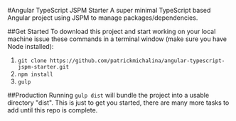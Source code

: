 #Angular TypeScript JSPM Starter
A super minimal TypeScript based Angular project using JSPM to manage packages/dependencies. 

##Get Started
To download this project and start working on your local machine issue these commands in a terminal window (make sure you have Node installed):

1. `git clone https://github.com/patrickmichalina/angular-typescript-jspm-starter.git`
2. `npm install`
3. `gulp`

##Production
Running `gulp dist` will bundle the project into a usable directory "dist". This is just to get you started, there are many more tasks to add until this repo is complete.
